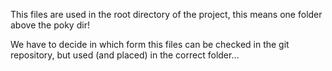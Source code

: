 This files are used in the root directory of the project, this means one folder above the poky dir!

We have to decide in which form this files can be checked in the git repository, but used (and placed) in the correct folder...